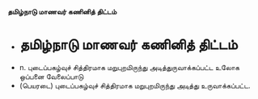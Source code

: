 **தமிழ்நாடு மாணவர் கணினித் திட்டம்**
- # தமிழ்நாடு மாணவர் கணினித் திட்டம்
- n. புடைப்பகழ்வுச் சித்திரமாக மறுபுறமிருந்து அடித்துருவாக்கப்பட்ட உலோக ஒப்பனை வேலைப்பாடு
- (பெயரடை) புடைப்பகழ்வுச் சித்திரமாக மறுபுறமிருந்து அடித்து உருவாக்கப்பட்ட.

